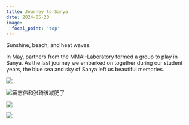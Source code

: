```yaml
---
title: Journey to Sanya
date: 2024-05-20
image:
  focal_point: 'top'
---
```


Sunshine, beach, and heat waves.

<!--more-->

In May, partners from the MMAI-Laboratory formed a group to play in Sanya. As the last journey we embarked on together during our student years, the blue sea and sky of Sanya left us beautiful memories.

![](https://hzw-blogimage.oss-cn-shanghai.aliyuncs.com/personalInfo/d39b055ac404e736a6c20d6b9d91e5f.jpg)

![黄志伟和张琦该减肥了](https://hzw-blogimage.oss-cn-shanghai.aliyuncs.com/personalInfo/743a639f9add3d092f3049caf7ddc16.jpg)

![](https://hzw-blogimage.oss-cn-shanghai.aliyuncs.com/personalInfo/efe74b50c10eea63d078034e6b839da.jpg)

![](https://hzw-blogimage.oss-cn-shanghai.aliyuncs.com/personalInfo/42b7900f6da2e8aa8d8d8859a7e90b1.jpg)
